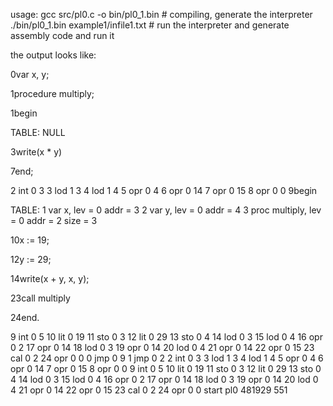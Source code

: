 usage:
gcc src/pl0.c -o bin/pl0_1.bin # compiling, generate the interpreter
./bin/pl0_1.bin example1/infile1.txt # run the interpreter and generate assembly code and run it

the output looks like:

0var x, y;

1procedure multiply;

1begin

TABLE: 
NULL

3write(x * y)

7end;

2 int 0 3
3 lod 1 3
4 lod 1 4
5 opr 0 4
6 opr 0 14
7 opr 0 15
8 opr 0 0
9begin

TABLE: 
1 var x, lev = 0 addr = 3
2 var y, lev = 0 addr = 4
3 proc multiply, lev = 0 addr = 2 size = 3

10x := 19;

12y := 29;

14write(x + y, x, y);

23call multiply

24end.

9 int 0 5
10 lit 0 19
11 sto 0 3
12 lit 0 29
13 sto 0 4
14 lod 0 3
15 lod 0 4
16 opr 0 2
17 opr 0 14
18 lod 0 3
19 opr 0 14
20 lod 0 4
21 opr 0 14
22 opr 0 15
23 cal 0 2
24 opr 0 0
0 jmp 0 9
1 jmp 0 2
2 int 0 3
3 lod 1 3
4 lod 1 4
5 opr 0 4
6 opr 0 14
7 opr 0 15
8 opr 0 0
9 int 0 5
10 lit 0 19
11 sto 0 3
12 lit 0 29
13 sto 0 4
14 lod 0 3
15 lod 0 4
16 opr 0 2
17 opr 0 14
18 lod 0 3
19 opr 0 14
20 lod 0 4
21 opr 0 14
22 opr 0 15
23 cal 0 2
24 opr 0 0
start pl0
481929
551
